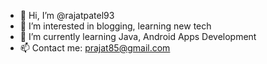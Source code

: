 - 👋 Hi, I’m @rajatpatel93
- 👀 I’m interested in blogging, learning new tech 
- 🌱 I’m currently learning Java, Android Apps Development
- 📫 Contact me: prajat85@gmail.com

<!---
rajatpatel93/rajatpatel93 is a ✨ special ✨ repository because its `README.md` (this file) appears on your GitHub profile.
You can click the Preview link to take a look at your changes.
--->
